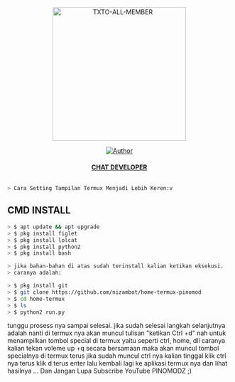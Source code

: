 <div align="center">
<a href="https://ibb.co/ZSRx8w2"><img src="https://i.ibb.co/ZSRx8w2/TXTO-ALL-MEMBER.png" alt="TXTO-ALL-MEMBER" border="0" width="300"></a>

>
>
>
</div>
<p align="center">
  <a href="https://github.com/nizambot/"><img title="Author" src="https://img.shields.io/badge/Author-PINODEV-red.svg?style=for-the-badge&logo=github" /></a>
  <h4 align="center">
  <a href="https://wa.me/6285869484139"> CHAT DEVELOPER </a>
</h4>
</p>

```bash

> Cara Setting Tampilan Termux Menjadi Lebih Keren:v

```

## CMD INSTALL 
```bash 
> $ apt update && apt upgrade
> $ pkg install figlet
> $ pkg install lolcat
> $ pkg install python2
> $ pkg install bash

> jika bahan-bahan di atas sudah terinstall kalian ketikan eksekusi.
> caranya adalah:

> $ pkg install git
> $ git clone https://github.com/nizambot/home-termux-pinomod
> $ cd home-termux
> $ ls
> $ python2 run.py

```
tunggu prosess nya sampai selesai.
jika sudah selesai langkah selanjutnya adalah nanti di termux nya akan muncul tulisan "ketikan Ctrl +d"
nah untuk menampilkan tombol special di termux yaitu seperti ctrl, home, dll caranya kalian
tekan voleme up +q secara bersamaan maka akan muncul tombol specialnya di termux
terus jika sudah muncul ctrl nya kalian tinggal klik ctrl nya terus klik d terus enter
lalu kembali lagi ke aplikasi termux nya dan lihat hasilnya ... Dan Jangan Lupa Subscribe YouTube PINOMODZ ;)
